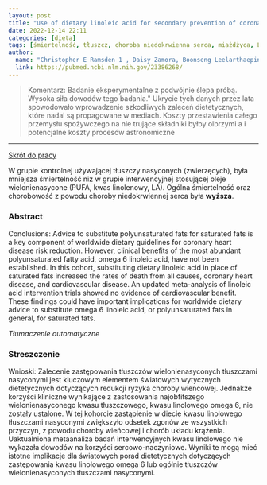 ```yaml
---
layout: post
title: "Use of dietary linoleic acid for secondary prevention of coronary heart disease and death: evaluation of recovered data from the Sydney Diet Heart Study and updated meta-analysis "
date: 2022-12-14 22:11
categories: [dieta]
tags: [śmiertelność, tłuszcz, choroba niedokrwienna serca, miażdżyca, LA, kwas linolenowy, diet-heart hypothesis]
author:
  name: "Christopher E Ramsden 1 , Daisy Zamora, Boonseng Leelarthaepin, Sharon F Majchrzak-Hong, Keturah R Faurot, Chirayath M Suchindran, Amit Ringel, John M Davis, Joseph R Hibbeln "
  link: https://pubmed.ncbi.nlm.nih.gov/23386268/
---
```


> Komentarz:
> Badanie eksperymentalne z podwójnie ślepa próbą. Wysoka siła dowodów tego badania."
> Ukrycie tych danych przez lata spowodowało wprowadzenie szkodliwych zaleceń dietetycznych, które nadal są propagowane w mediach. Koszty przestawienia całego przemysłu spożywczego na nie trujące składniki byłby olbrzymi a i potencjalne koszty procesów astronomiczne
> 
<hr>

[Skrót do pracy](https://pubmed.ncbi.nlm.nih.gov/23386268/) 

W grupie kontrolnej używającej tłuszczy nasyconych (zwierzęcych), była mniejsza śmiertelność niz w grupie interwencyjnej stosującej oleje wielonienasycone (PUFA, kwas linolenowy, LA). Ogólna śmiertelność oraz chorobowość z powodu choroby niedokrwiennej serca była **wyższa**.

### Abstract
Conclusions: Advice to substitute polyunsaturated fats for saturated fats is a key component of worldwide dietary guidelines for coronary heart disease risk reduction. However, clinical benefits of the most abundant polyunsaturated fatty acid, omega 6 linoleic acid, have not been established. In this cohort, substituting dietary linoleic acid in place of saturated fats increased the rates of death from all causes, coronary heart disease, and cardiovascular disease. An updated meta-analysis of linoleic acid intervention trials showed no evidence of cardiovascular benefit. These findings could have important implications for worldwide dietary advice to substitute omega 6 linoleic acid, or polyunsaturated fats in general, for saturated fats.

*Tłumaczenie automatyczne*

### Streszczenie
Wnioski: Zalecenie zastępowania tłuszczów wielonienasyconych tłuszczami nasyconymi jest kluczowym elementem światowych wytycznych dietetycznych dotyczących redukcji ryzyka choroby wieńcowej. Jednakże korzyści kliniczne wynikające z zastosowania najobfitszego wielonienasyconego kwasu tłuszczowego, kwasu linolowego omega 6, nie zostały ustalone. W tej kohorcie zastąpienie w diecie kwasu linolowego tłuszczami nasyconymi zwiększyło odsetek zgonów ze wszystkich przyczyn, z powodu choroby wieńcowej i chorób układu krążenia. Uaktualniona metaanaliza badań interwencyjnych kwasu linolowego nie wykazała dowodów na korzyści sercowo-naczyniowe. Wyniki te mogą mieć istotne implikacje dla światowych porad dietetycznych dotyczących zastępowania kwasu linolowego omega 6 lub ogólnie tłuszczów wielonienasyconych tłuszczami nasyconymi.
